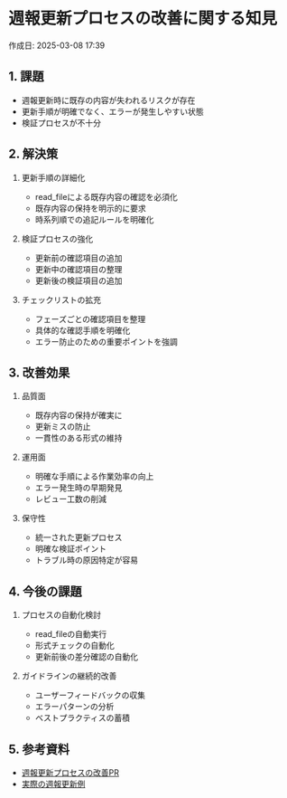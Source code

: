 # 週報更新プロセスの改善に関する知見

作成日: 2025-03-08 17:39

## 1. 課題

- 週報更新時に既存の内容が失われるリスクが存在
- 更新手順が明確でなく、エラーが発生しやすい状態
- 検証プロセスが不十分

## 2. 解決策

1. 更新手順の詳細化
   - read_fileによる既存内容の確認を必須化
   - 既存内容の保持を明示的に要求
   - 時系列順での追記ルールを明確化

2. 検証プロセスの強化
   - 更新前の確認項目の追加
   - 更新中の確認項目の整理
   - 更新後の検証項目の追加

3. チェックリストの拡充
   - フェーズごとの確認項目を整理
   - 具体的な確認手順を明確化
   - エラー防止のための重要ポイントを強調

## 3. 改善効果

1. 品質面
   - 既存内容の保持が確実に
   - 更新ミスの防止
   - 一貫性のある形式の維持

2. 運用面
   - 明確な手順による作業効率の向上
   - エラー発生時の早期発見
   - レビュー工数の削減

3. 保守性
   - 統一された更新プロセス
   - 明確な検証ポイント
   - トラブル時の原因特定が容易

## 4. 今後の課題

1. プロセスの自動化検討
   - read_fileの自動実行
   - 形式チェックの自動化
   - 更新前後の差分確認の自動化

2. ガイドラインの継続的改善
   - ユーザーフィードバックの収集
   - エラーパターンの分析
   - ベストプラクティスの蓄積

## 5. 参考資料

- [週報更新プロセスの改善PR](../../rules/project.md#週報更新プロセス)
- [実際の週報更新例](../../../team/core/logs/work-log/amano/2025/2025-03_2.md)